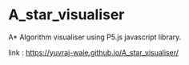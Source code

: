 # A_star_visualiser
A* Algorithm visualiser using P5.js javascript library.

link : https://yuvraj-wale.github.io/A_star_visualiser/
